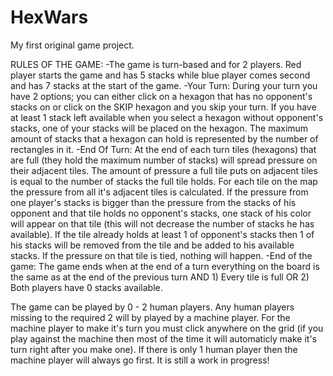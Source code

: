 # HexWars
My first original game project.

RULES OF THE GAME: 
-The game is turn-based and for 2 players. Red player starts the game and has 5 stacks while blue player comes second and has 7 stacks at the start of the game.
-Your Turn: During your turn you have 2 options; you can either click on a hexagon that has no opponent's stacks on or click on the SKIP hexagon and you skip your turn. If you have at least 1 stack left available when you select a hexagon without opponent's stacks, one of your stacks will be placed on the hexagon. The maximum amount of stacks that a hexagon can hold is represented by the number of rectangles in it.
-End Of Turn: At the end of each turn tiles (hexagons) that are full (they hold the maximum number of stacks) will spread pressure on their adjacent tiles. The amount of pressure a full tile puts on adjacent tiles is equal to the number of stacks the full tile holds. For each tile on the map the pressure from all it's adjacent tiles is calculated. If the pressure from one player's stacks is bigger than the pressure from the stacks of his opponent and that tile holds no opponent's stacks, one stack of his color will appear on that tile (this will not decrease the number of stacks he has available). If the tile already holds at least 1 of opponent's stacks then 1 of his stacks will be removed from the tile and be added to his available stacks. If the pressure on that tile is tied, nothing will happen.
-End of the game: The game ends when at the end of a turn everything on the board is the same as at the end of the previous turn AND 1) Every tile is full OR 2) Both players have 0 stacks available.

The game can be played by 0 - 2 human players. Any human players missing to the required 2 will by played by a machine player. For the machine player to make it's turn you must click anywhere on the grid (if you play against the machine then most of the time it will automaticly make it's turn right after you make one). If there is only 1 human player then the machine player will always go first.
It is still a work in progress!
